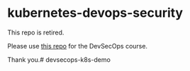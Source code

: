 # kubernetes-devops-security

This repo is retired.

Please use [this repo](https://github.com/kodekloudhub/devsecops) for the DevSecOps course.

Thank you.#   d e v s e c o p s - k 8 s - d e m o  
 